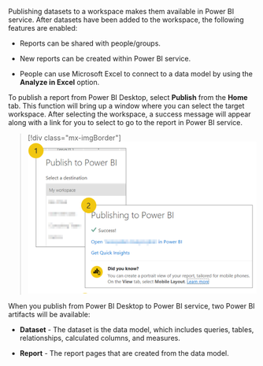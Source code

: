 Publishing datasets to a workspace makes them available in Power BI service. After datasets have been added to the workspace, the following features are enabled:

-   Reports can be shared with people/groups.

-   New reports can be created within Power BI service.

-   People can use Microsoft Excel to connect to a data model by using the **Analyze in Excel** option.

To publish a report from Power BI Desktop, select **Publish** from the **Home** tab. This function will bring up a window where you can select the target workspace. After selecting the workspace, a success message will appear along with a link for you to select to go to the report in Power BI service.

> [!div class="mx-imgBorder"]
> [![Publishing to PBIS message screen.](../media/publish.png)](../media/publish.png#lightbox)

When you publish from Power BI Desktop to Power BI service, two Power BI artifacts will be available:

-   **Dataset** - The dataset is the data model, which includes queries, tables, relationships, calculated columns, and measures.

-   **Report** - The report pages that are created from the data model.
